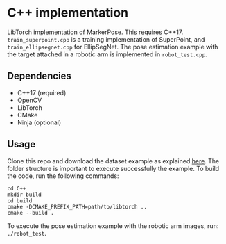# C++ implementation

LibTorch implementation of MarkerPose. This requires C++17. `train_superpoint.cpp` is a training implementation of SuperPoint, and `train_ellipsegnet.cpp` for EllipSegNet. The pose estimation example with the target attached in a robotic arm is implemented in `robot_test.cpp`.

## Dependencies

* C++17 (required)
* OpenCV
* LibTorch
* CMake
* Ninja (optional)

## Usage

Clone this repo and download the dataset example as explained [here](https://github.com/jhacsonmeza/MarkerPose#pose-estimation-example). The folder structure is important to execute successfully the example. To build the code, run the following commands:

```
cd C++
mkdir build
cd build
cmake -DCMAKE_PREFIX_PATH=path/to/libtorch ..
cmake --build .
```

To execute the pose estimation example with the robotic arm images, run: `./robot_test`.